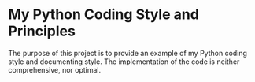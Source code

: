 # My Python Coding Style and Principles

The purpose of this project is to provide an example of my Python coding style and documenting style. The implementation of the code is neither comprehensive, nor optimal.